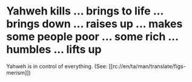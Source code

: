 # Yahweh kills ... brings to life ... brings down ... raises up ... makes some people poor ... some rich ... humbles ... lifts up

Yahweh is in control of everything. (See: [[rc://en/ta/man/translate/figs-merism]])

